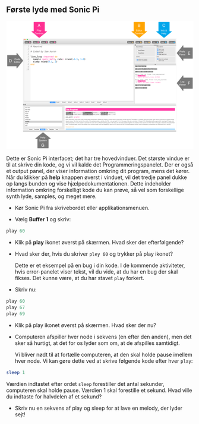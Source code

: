 ## Første lyde med Sonic Pi

![](images/GUI.png)

Dette er Sonic Pi interfacet; det har tre hovedvinduer. Det største vindue er til at skrive din kode, og vi vil kalde det Programmeringspanelet. Der er også et output panel, der viser information omkring dit program, mens det kører. Når du klikker på **help** knappen øverst i vinduet, vil det tredje panel dukke op langs bunden og vise hjælpedokumentationen. Dette indeholder information omkring forskelligt kode du kan prøve, så vel som forskellige synth lyde, samples, og meget mere.

- Kør Sonic Pi fra skrivebordet eller applikationsmenuen.

- Vælg **Buffer 1** og skriv:

```ruby
play 60
```

- Klik på **play** ikonet øverst på skærmen. Hvad sker der efterfølgende?

- Hvad sker der, hvis du skriver `pley 60` og trykker på play ikonet?

	Dette er et eksempel på en bug i din kode. I de kommende aktiviteter, hvis error-panelet viser tekst, vil du vide, at du har en bug der skal fikses. Det kunne være, at du har stavet `play` forkert.

- Skriv nu:

```ruby
play 60
play 67
play 69
```

- Klik på play ikonet øverst på skærmen. Hvad sker der nu?

- Computeren afspiller hver node i sekvens (en efter den anden), men det sker så hurtigt, at det for os lyder som om, at de afspilles samtidigt.

	Vi bliver nødt til at fortælle computeren, at den skal holde pause imellem hver node. Vi kan gøre dette ved at skrive følgende kode efter hver `play`:

```ruby
sleep 1
```

Værdien indtastet efter ordet `sleep` forestiller det antal sekunder, computeren skal holde pause. Værdien 1 skal forestille et sekund. Hvad ville du indtaste for halvdelen af et sekund?

- Skriv nu en sekvens af play og sleep for at lave en melody, der lyder sejt!
